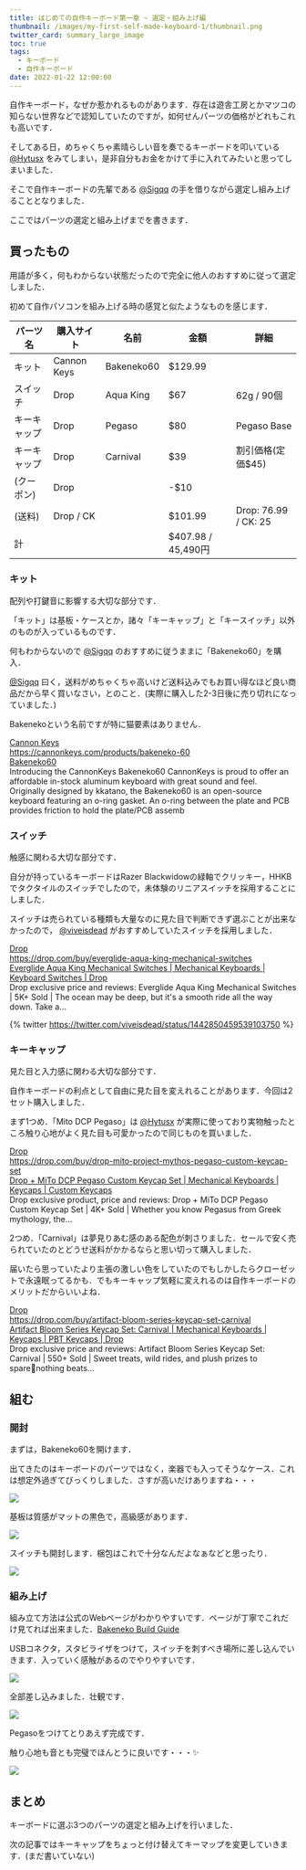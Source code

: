 ```yaml
---
title: はじめての自作キーボード第一章 ~ 選定・組み上げ編
thumbnail: /images/my-first-self-made-keyboard-1/thumbnail.png
twitter_card: summary_large_image
toc: true
tags:
  - キーボード
  - 自作キーボード
date: 2022-01-22 12:00:00
---
```


自作キーボード，なぜか惹かれるものがあります．存在は遊舎工房とかマツコの知らない世界などで認知していたのですが，如何せんパーツの価格がどれもこれも高いです．

そしてある日，めちゃくちゃ素晴らしい音を奏でるキーボードを叩いている [@Hytusx](https://twitter.com/hytusx) をみてしまい，是非自分もお金をかけて手に入れてみたいと思ってしまいました．

そこで自作キーボードの先輩である [@Sigqq](https://twitter.com/sigqq) の手を借りながら選定し組み上げることとなりました．

ここではパーツの選定と組み上げまでを書きます．

<!-- more -->


## 買ったもの

用語が多く，何もわからない状態だったので完全に他人のおすすめに従って選定しました．

初めて自作パソコンを組み上げる時の感覚と似たようなものを感じます．


| パーツ名     | 購入サイト  | 名前       | 金額    | 詳細                   |
| ------------ | ----------- | ---------- | ------- | ---------------------- |
| キット       | Cannon Keys | Bakeneko60 | $129.99 |                        |
| スイッチ     | Drop        | Aqua King  | $67     | 62g / 90個             |
| キーキャップ | Drop        | Pegaso     | $80     | Pegaso Base            |
| キーキャップ | Drop        | Carnival   | $39     | 割引価格(定価$45)      |
| (クーポン)   | Drop        |            | -$10    |                        |
| (送料)       | Drop / CK   |            | $101.99 | Drop: 76.99 / CK: 25 |
| 計           |             |            | $407.98 / 45,490円 |                        |


### キット

配列や打鍵音に影響する大切な部分です．

「キット」は基板・ケースとか，諸々「キーキャップ」と「キースイッチ」以外のものが入っているものです．

何もわからないので [@Sigqq](https://twitter.com/sigqq) のおすすめに従うままに「Bakeneko60」を購入．

[@Sigqq](https://twitter.com/sigqq) 曰く，送料がめちゃくちゃ高いけど送料込みでもお買い得なほど良い商品だから早く買いなさい，とのこと．(実際に購入した2-3日後に売り切れになっていました．)

Bakenekoという名前ですが特に猫要素はありません． 

<div class="bcard-wrapper"><span class="bcard-header withgfav"><div class="bcard-favicon" style="background-image: url(https://www.google.com/s2/favicons?domain=https://cannonkeys.com/products/bakeneko-60)"></div><div class="bcard-site"><a href="https://cannonkeys.com/products/bakeneko-60" rel="nofollow" target="_blank">Cannon Keys</a></div><div class="bcard-url"><a href="https://cannonkeys.com/products/bakeneko-60" rel="nofollow" target="_blank">https://cannonkeys.com/products/bakeneko-60</a></div></span><span class="bcard-main withogimg"><div class="bcard-title"><a href="https://cannonkeys.com/products/bakeneko-60" rel="nofollow" target="_blank">Bakeneko60</a></div><div class="bcard-description">Introducing the CannonKeys Bakeneko60 CannonKeys is proud to offer an affordable in-stock aluminum keyboard with great sound and feel.  Originally designed by kkatano, the Bakeneko60 is an open-source keyboard featuring an o-ring gasket. An o-ring between the plate and PCB provides friction to hold the plate/PCB assemb</div><a href="https://cannonkeys.com/products/bakeneko-60" rel="nofollow" target="_blank"><div class="bcard-img" style="background-image: url(http://cdn.shopify.com/s/files/1/0238/7342/1376/products/032_a3d80869-910c-4a81-890a-f470b56af16d_1200x1200.jpg?v=1637186976)"></div></a></span></div>

### スイッチ

触感に関わる大切な部分です．

自分が持っているキーボードはRazer Blackwidowの緑軸でクリッキー，HHKBでタクタイルのスイッチでしたので，未体験のリニアスイッチを採用することにしました．

スイッチは売られている種類も大量なのに見た目で判断できず選ぶことが出来なかったので， [@viveisdead](https://twitter.com/viveisdead) がおすすめしていたスイッチを採用しました．

<div class="bcard-wrapper"><span class="bcard-header withgfav"><div class="bcard-favicon" style="background-image: url(https://www.google.com/s2/favicons?domain=https://drop.com/buy/everglide-aqua-king-mechanical-switches)"></div><div class="bcard-site"><a href="https://drop.com/buy/everglide-aqua-king-mechanical-switches" rel="nofollow" target="_blank">Drop</a></div><div class="bcard-url"><a href="https://drop.com/buy/everglide-aqua-king-mechanical-switches" rel="nofollow" target="_blank">https://drop.com/buy/everglide-aqua-king-mechanical-switches</a></div></span><span class="bcard-main withogimg"><div class="bcard-title"><a href="https://drop.com/buy/everglide-aqua-king-mechanical-switches" rel="nofollow" target="_blank">Everglide Aqua King Mechanical Switches | Mechanical Keyboards | Keyboard Switches | Drop</a></div><div class="bcard-description">Drop exclusive price and reviews: Everglide Aqua King Mechanical Switches | 5K+ Sold | The ocean may be deep, but it's a smooth ride all the way down. Take a...</div><a href="https://drop.com/buy/everglide-aqua-king-mechanical-switches" rel="nofollow" target="_blank"><div class="bcard-img" style="background-image: url(https://massdrop-s3.imgix.net/product-images/everglide-aqua-king-custom-mechanical-switches/FP/8TZWSk95SxKDORQ66ksm_PC.png?auto=format&fm=jpg&fit=crop&w=600&h=315&dpr=1&bg=f0f0f0)"></div></a></span></div>

{% twitter https://twitter.com/viveisdead/status/1442850459539103750 %}

### キーキャップ

見た目と入力感に関わる大切な部分です．

自作キーボードの利点として自由に見た目を変えれることがあります．今回は2セット購入しました．

まず1つめ．「Mito DCP Pegaso」は  [@Hytusx](https://twitter.com/hytusx)  が実際に使っており実物触ったところ触り心地がよく見た目も可愛かったので同じものを買いました．

<div class="bcard-wrapper"><span class="bcard-header withgfav"><div class="bcard-favicon" style="background-image: url(https://www.google.com/s2/favicons?domain=https://drop.com/buy/drop-mito-project-mythos-pegaso-custom-keycap-set)"></div><div class="bcard-site"><a href="https://drop.com/buy/drop-mito-project-mythos-pegaso-custom-keycap-set" rel="nofollow" target="_blank">Drop</a></div><div class="bcard-url"><a href="https://drop.com/buy/drop-mito-project-mythos-pegaso-custom-keycap-set" rel="nofollow" target="_blank">https://drop.com/buy/drop-mito-project-mythos-pegaso-custom-keycap-set</a></div></span><span class="bcard-main withogimg"><div class="bcard-title"><a href="https://drop.com/buy/drop-mito-project-mythos-pegaso-custom-keycap-set" rel="nofollow" target="_blank">Drop + MiTo DCP Pegaso Custom Keycap Set | Mechanical Keyboards | Keycaps | Custom Keycaps</a></div><div class="bcard-description">Drop exclusive product, price and reviews: Drop + MiTo DCP Pegaso Custom Keycap Set | 4K+ Sold | Whether you know Pegasus from Greek mythology, the...</div><a href="https://drop.com/buy/drop-mito-project-mythos-pegaso-custom-keycap-set" rel="nofollow" target="_blank"><div class="bcard-img" style="background-image: url(https://massdrop-s3.imgix.net/product-images/drop-mito-project-mythos-pegaso-custom-keycap-set/FP/akn3He2pRuva33zay750_pc.png?auto=format&fm=jpg&fit=crop&w=600&h=315&dpr=1&bg=f0f0f0)"></div></a></span></div>

2つめ．「Carnival」は夢見りあむ感のある配色が刺さりました．セールで安く売られていたのとどうせ送料がかかるならと思い切って購入しました．

届いたら思っていたより主張の激しい色をしていたのでもしかしたらクローゼットで永遠眠ってるかも．でもキーキャップ気軽に変えれるのは自作キーボードのメリットだからいいよね．

<div class="bcard-wrapper"><span class="bcard-header withgfav"><div class="bcard-favicon" style="background-image: url(https://www.google.com/s2/favicons?domain=https://drop.com/buy/artifact-bloom-series-keycap-set-carnival)"></div><div class="bcard-site"><a href="https://drop.com/buy/artifact-bloom-series-keycap-set-carnival" rel="nofollow" target="_blank">Drop</a></div><div class="bcard-url"><a href="https://drop.com/buy/artifact-bloom-series-keycap-set-carnival" rel="nofollow" target="_blank">https://drop.com/buy/artifact-bloom-series-keycap-set-carnival</a></div></span><span class="bcard-main withogimg"><div class="bcard-title"><a href="https://drop.com/buy/artifact-bloom-series-keycap-set-carnival" rel="nofollow" target="_blank">Artifact Bloom Series Keycap Set: Carnival | Mechanical Keyboards | Keycaps | PBT Keycaps | Drop</a></div><div class="bcard-description">Drop exclusive price and reviews: Artifact Bloom Series Keycap Set: Carnival | 550+ Sold | Sweet treats, wild rides, and plush prizes to sparenothing beats...</div><a href="https://drop.com/buy/artifact-bloom-series-keycap-set-carnival" rel="nofollow" target="_blank"><div class="bcard-img" style="background-image: url(https://massdrop-s3.imgix.net/product-images/artifact-bloom-series-keycap-set-neon/FP/TN3png3uRtupQwuaF3I0_PC.png?auto=format&fm=jpg&fit=crop&w=600&h=315&dpr=1&bg=f0f0f0)"></div></a></span></div>

## 組む

### 開封

まずは，Bakeneko60を開けます．

出てきたのはキーボードのパーツではなく，楽器でも入ってそうなケース．これは想定外過ぎてびっくりしました．さすが高いだけありますね・・・

![](/images/my-first-self-made-keyboard-1/keyboard_box.png)

基板は質感がマットの黒色で，高級感があります．

![](/images/my-first-self-made-keyboard-1/board.png)

スイッチも開封します．梱包はこれで十分なんだよなぁなどと思ったり．

![](/images/my-first-self-made-keyboard-1/switch.png)

### 組み上げ

組み立て方法は公式のWebページがわかりやすいです．ページが丁寧でこれだけ見てれば出来ました．[Bakeneko Build Guide](https://docs.cannonkeys.com/bakeneko/)

USBコネクタ，スタビライザをつけて，スイッチを刺すべき場所に差し込んでいきます．入っていく感触があるのでやりやすいです．

![](/images/my-first-self-made-keyboard-1/board-on-switch.png)

全部差し込みました．壮観です．

![](/images/my-first-self-made-keyboard-1/board-on-switches.png)

Pegasoをつけてとりあえず完成です．

触り心地も音とも完璧でほんとうに良いです・・・✨

![](/images/my-first-self-made-keyboard-1/complete.png)

## まとめ

キーボードに選ぶ3つのパーツの選定と組み上げを行いました．

次の記事ではキーキャップをちょっと付け替えてキーマップを変更していきます．(まだ書いていない)
